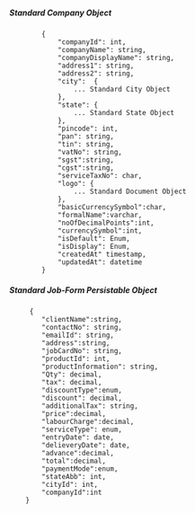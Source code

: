 ##### Standard Company Object

            {
                "companyId": int,
                "companyName": string,
				"companyDisplayName": string,
                "address1": string,
                "address2": string,
                "city":  {
					... Standard City Object
				},
                "state": {
                    ... Standard State Object
                },
                "pincode": int,
				"pan": string,
				"tin": string,
				"vatNo": string,
				"sgst":string,
				"cgst":string,
				"serviceTaxNo": char,
				"logo": {
					... Standard Document Object
				},
				"basicCurrencySymbol":char,
				"formalName":varchar,
				"noOfDecimalPoints":int,
				"currencySymbol":int,
				"isDefault": Enum,
				"isDisplay": Enum,
				"createdAt" timestamp,
				"updatedAt": datetime
            }
            
            
##### Standard Job-Form Persistable Object

         {
			"clientName":string,
            "contactNo": string,
			"emailId": string,
			"address":string,
			"jobCardNo": string,
			"productId": int,
			"productInformation": string,
			"Qty": decimal,
			"tax": decimal,
			"discountType":enum,
			"discount": decimal,
			"additionalTax": string,
			"price":decimal,
			"labourCharge":decimal,
			"serviceType": enum,
			"entryDate": date,
			"delieveryDate": date,
			"advance":decimal,
			"total":decimal,
			"paymentMode":enum,
			"stateAbb": int,
			"cityId": int,
			"companyId":int
		}
